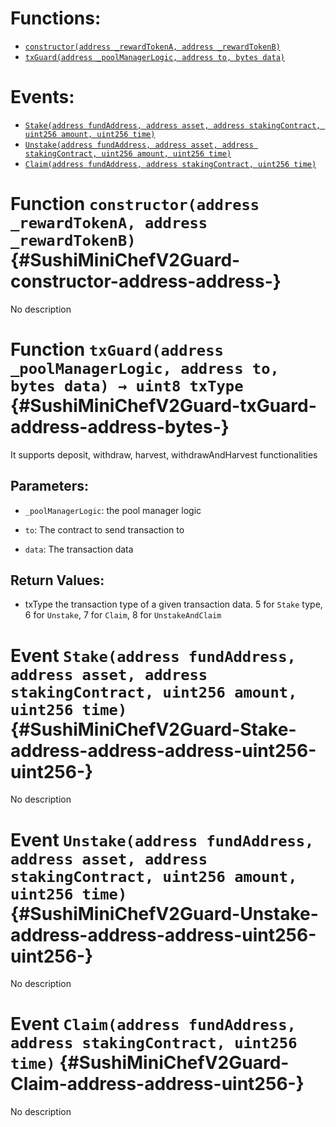 

# Functions:
- [`constructor(address _rewardTokenA, address _rewardTokenB)`](#SushiMiniChefV2Guard-constructor-address-address-)
- [`txGuard(address _poolManagerLogic, address to, bytes data)`](#SushiMiniChefV2Guard-txGuard-address-address-bytes-)

# Events:
- [`Stake(address fundAddress, address asset, address stakingContract, uint256 amount, uint256 time)`](#SushiMiniChefV2Guard-Stake-address-address-address-uint256-uint256-)
- [`Unstake(address fundAddress, address asset, address stakingContract, uint256 amount, uint256 time)`](#SushiMiniChefV2Guard-Unstake-address-address-address-uint256-uint256-)
- [`Claim(address fundAddress, address stakingContract, uint256 time)`](#SushiMiniChefV2Guard-Claim-address-address-uint256-)

# Function `constructor(address _rewardTokenA, address _rewardTokenB)` {#SushiMiniChefV2Guard-constructor-address-address-}
No description
# Function `txGuard(address _poolManagerLogic, address to, bytes data) → uint8 txType` {#SushiMiniChefV2Guard-txGuard-address-address-bytes-}
It supports deposit, withdraw, harvest, withdrawAndHarvest functionalities

## Parameters:
- `_poolManagerLogic`: the pool manager logic

- `to`: The contract to send transaction to

- `data`: The transaction data

## Return Values:
- txType the transaction type of a given transaction data. 5 for `Stake` type, 6 for `Unstake`, 7 for `Claim`, 8 for `UnstakeAndClaim`

# Event `Stake(address fundAddress, address asset, address stakingContract, uint256 amount, uint256 time)` {#SushiMiniChefV2Guard-Stake-address-address-address-uint256-uint256-}
No description
# Event `Unstake(address fundAddress, address asset, address stakingContract, uint256 amount, uint256 time)` {#SushiMiniChefV2Guard-Unstake-address-address-address-uint256-uint256-}
No description
# Event `Claim(address fundAddress, address stakingContract, uint256 time)` {#SushiMiniChefV2Guard-Claim-address-address-uint256-}
No description
